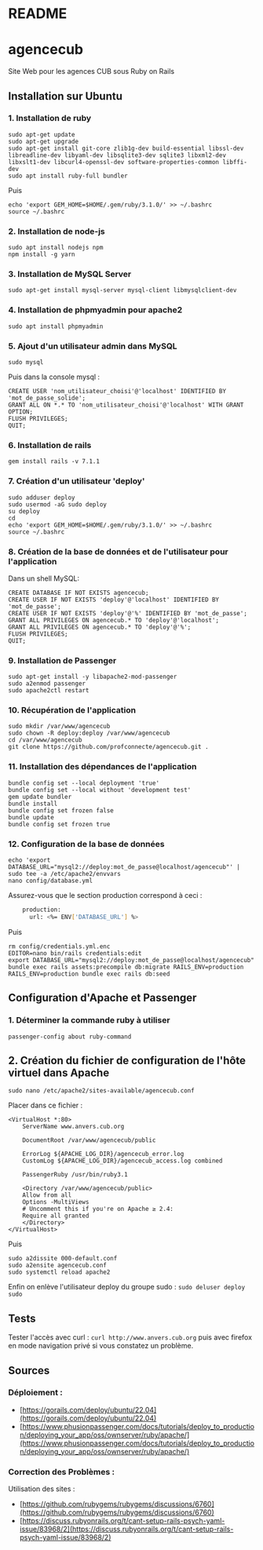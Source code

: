 # README

# agencecub
Site Web pour les agences CUB sous Ruby on Rails

## Installation sur Ubuntu

### 1. Installation de ruby
    sudo apt-get update
    sudo apt-get upgrade
    sudo apt-get install git-core zlib1g-dev build-essential libssl-dev libreadline-dev libyaml-dev libsqlite3-dev sqlite3 libxml2-dev libxslt1-dev libcurl4-openssl-dev software-properties-common libffi-dev
    sudo apt install ruby-full bundler

Puis

    echo 'export GEM_HOME=$HOME/.gem/ruby/3.1.0/' >> ~/.bashrc
    source ~/.bashrc

### 2. Installation de node-js
    sudo apt install nodejs npm
    npm install -g yarn

### 3. Installation de MySQL Server
    sudo apt-get install mysql-server mysql-client libmysqlclient-dev

### 4. Installation de phpmyadmin pour apache2
    sudo apt install phpmyadmin

### 5. Ajout d'un utilisateur admin dans MySQL
    sudo mysql

Puis dans la console mysql :

    CREATE USER 'nom_utilisateur_choisi'@'localhost' IDENTIFIED BY 'mot_de_passe_solide';
    GRANT ALL ON *.* TO 'nom_utilisateur_choisi'@'localhost' WITH GRANT OPTION;
    FLUSH PRIVILEGES;
    QUIT;

### 6. Installation de rails
    gem install rails -v 7.1.1

### 7. Création d'un utilisateur 'deploy'
    sudo adduser deploy
    sudo usermod -aG sudo deploy
    su deploy
    cd
    echo 'export GEM_HOME=$HOME/.gem/ruby/3.1.0/' >> ~/.bashrc
    source ~/.bashrc

### 8. Création de la base de données et de l'utilisateur pour l'application
Dans un shell MySQL:

    CREATE DATABASE IF NOT EXISTS agencecub;
    CREATE USER IF NOT EXISTS 'deploy'@'localhost' IDENTIFIED BY 'mot_de_passe';
    CREATE USER IF NOT EXISTS 'deploy'@'%' IDENTIFIED BY 'mot_de_passe';
    GRANT ALL PRIVILEGES ON agencecub.* TO 'deploy'@'localhost';
    GRANT ALL PRIVILEGES ON agencecub.* TO 'deploy'@'%';
    FLUSH PRIVILEGES;
    QUIT;

### 9. Installation de Passenger
    sudo apt-get install -y libapache2-mod-passenger
    sudo a2enmod passenger
    sudo apache2ctl restart

### 10. Récupération de l'application
    sudo mkdir /var/www/agencecub
    sudo chown -R deploy:deploy /var/www/agencecub
    cd /var/www/agencecub
    git clone https://github.com/profconnecte/agencecub.git .

### 11. Installation des dépendances de l'application
    bundle config set --local deployment 'true'
    bundle config set --local without 'development test'
    gem update bundler
    bundle install
    bundle config set frozen false
    bundle update
    bundle config set frozen true

### 12. Configuration de la base de données
    echo 'export DATABASE_URL="mysql2://deploy:mot_de_passe@localhost/agencecub"' | sudo tee -a /etc/apache2/envvars
    nano config/database.yml

Assurez-vous que le section production correspond à ceci :
```Bash
    production:
      url: <%= ENV['DATABASE_URL'] %>
```
Puis

    rm config/credentials.yml.enc
    EDITOR=nano bin/rails credentials:edit
    export DATABASE_URL="mysql2://deploy:mot_de_passe@localhost/agencecub"
    bundle exec rails assets:precompile db:migrate RAILS_ENV=production
    RAILS_ENV=production bundle exec rails db:seed

## Configuration d'Apache et Passenger
### 1. Déterminer la commande ruby à utiliser
    passenger-config about ruby-command

## 2. Création du fichier de configuration de l'hôte virtuel dans Apache
    sudo nano /etc/apache2/sites-available/agencecub.conf

Placer dans ce fichier :

    <VirtualHost *:80>
        ServerName www.anvers.cub.org

        DocumentRoot /var/www/agencecub/public

        ErrorLog ${APACHE_LOG_DIR}/agencecub_error.log
        CustomLog ${APACHE_LOG_DIR}/agencecub_access.log combined

        PassengerRuby /usr/bin/ruby3.1

        <Directory /var/www/agencecub/public>
        Allow from all
        Options -MultiViews
        # Uncomment this if you're on Apache ≥ 2.4:
        Require all granted
        </Directory>
    </VirtualHost>

Puis 

    sudo a2dissite 000-default.conf
    sudo a2ensite agencecub.conf
    sudo systemctl reload apache2

Enfin on enlève l'utilisateur deploy du groupe sudo : `sudo deluser deploy sudo`

## Tests
Tester l'accès avec curl : `curl http://www.anvers.cub.org` puis avec firefox en mode navigation privé si vous constatez un problème.

## Sources
### Déploiement :
- [https://gorails.com/deploy/ubuntu/22.04](https://gorails.com/deploy/ubuntu/22.04)
- [https://www.phusionpassenger.com/docs/tutorials/deploy_to_production/deploying_your_app/oss/ownserver/ruby/apache/](https://www.phusionpassenger.com/docs/tutorials/deploy_to_production/deploying_your_app/oss/ownserver/ruby/apache/)

### Correction des Problèmes :
Utilisation des sites :
- [https://github.com/rubygems/rubygems/discussions/6760](https://github.com/rubygems/rubygems/discussions/6760)
- [https://discuss.rubyonrails.org/t/cant-setup-rails-psych-yaml-issue/83968/2](https://discuss.rubyonrails.org/t/cant-setup-rails-psych-yaml-issue/83968/2)
